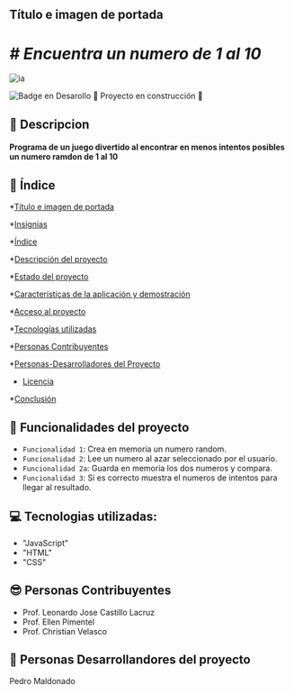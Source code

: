 ## Título e imagen de portada      
<a name = "Título-e-imagen-de-portada"> </a>

<h1> <em> # Encuentra un numero de 1 al 10 </em> </h1> 

![ia](https://github.com/Pedro014camp/JuegoSecreto/assets/109708107/10d9dfcc-5f4d-4fd2-97e2-f381fdc6d977)
   
   ![Badge en Desarollo](https://img.shields.io/badge/STATUS-EN%20DESAROLLO-green) :construction: Proyecto en construcción :construction: <a name = "Estado-del-proyecto"> </a>

## :page_with_curl: Descripcion   
<a name = "descripción-del-proyecto"> </a>
<h4> Programa de un juego divertido al encontrar en menos intentos posibles un numero ramdon de 1 al 10 </h4>

## :mag_right: Índice

*[Título e imagen de portada](#Título-e-imagen-de-portada)

*[Insignias](#insignias)

*[Índice](#índice)

*[Descripción del proyecto](#descripción-del-proyecto)

*[Estado del proyecto](#Estado-del-proyecto)

*[Características de la aplicación y demostración](#Características-de-la-aplicación-y-demostración)

*[Acceso al proyecto](#acceso-proyecto)

*[Tecnologías utilizadas](#tecnologías-utilizadas)

*[Personas Contribuyentes](#personas-contribuyentes)

*[Personas-Desarrolladores del Proyecto](#personas-desarrolladores)

* [Licencia](#licencia)

*[Conclusión](#conclusión)


## :hammer: Funcionalidades del proyecto    
<a name = "Características-de-la-aplicación-y-demostración"> </a>
- `Funcionalidad 1`: Crea en memoria un numero random.
- `Funcionalidad 2`: Lee un numero al azar seleccionado por el usuario.
- `Funcionalidad 2a`: Guarda en memoria los dos numeros y compara.
- `Funcionalidad 3`: Si es correcto muestra el numeros de intentos para llegar al resultado.

## :computer: Tecnologias utilizadas: 
<a name= "tecnologías-utilizadas"> </a>
- "JavaScript"
- "HTML"
- "CSS"

## :sunglasses: Personas Contribuyentes 
<a name = "personas-contribuyentes"> </a>
- Prof. Leonardo Jose Castillo Lacruz
- Prof. Ellen Pimentel
- Prof. Christian Velasco

## :raising_hand: Personas Desarrollandores del proyecto 
<a name= "personas-desarrolladores"> </a>
Pedro Maldonado

